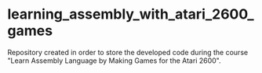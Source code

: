 # learning_assembly_with_atari_2600_games
Repository created in order to store the developed code during the course "Learn Assembly Language by Making Games for the Atari 2600".
